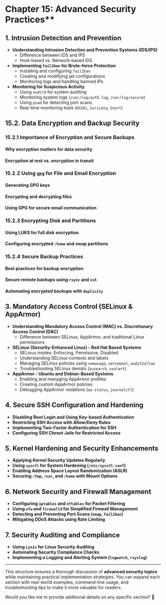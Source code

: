 # Chapter 15: Advanced Security Practices**  

## **1. Intrusion Detection and Prevention**  
   - **Understanding Intrusion Detection and Prevention Systems (IDS/IPS)**  
     - Difference between IDS and IPS  
     - Host-based vs. Network-based IDS  
   - **Implementing `fail2ban` for Brute-force Protection**  
     - Installing and configuring `fail2ban`  
     - Creating and modifying jail configurations  
     - Monitoring logs and handling banned IPs  
   - **Monitoring for Suspicious Activity**  
     - Using `auditd` for system auditing  
     - Monitoring system logs (`/var/log/auth.log`, `/var/log/secure`)  
     - Using `psad` for detecting port scans  
     - Real-time monitoring tools (`OSSEC`, `Suricata`, `Snort`)  

## 15.2. Data Encryption and Backup Security
### 15.2.1 Importance of Encryption and Secure Backups
#### Why encryption matters for data security  
#### Encryption at rest vs. encryption in transit  
### 15.2.2 Using `gpg` for File and Email Encryption
#### Generating GPG keys  
#### Encrypting and decrypting files  
#### Using GPG for secure email communication  
### 15.2.3 Encrypting Disk and Partitions
#### Using LUKS for full disk encryption  
#### Configuring encrypted `/home` and swap partitions  
### 15.2.4 Secure Backup Practices
#### Best practices for backup encryption  
#### Secure remote backups using `rsync` and `ssh`  
#### Automating encrypted backups with `duplicity`  

## **3. Mandatory Access Control (SELinux & AppArmor)**  
   - **Understanding Mandatory Access Control (MAC) vs. Discretionary Access Control (DAC)**  
     - Difference between SELinux, AppArmor, and traditional Linux permissions  
   - **SELinux (Security-Enhanced Linux) - Red Hat Based Systems**  
     - SELinux modes: Enforcing, Permissive, Disabled  
     - Understanding SELinux contexts and labels  
     - Managing SELinux policies using `semanage`, `setsebool`, `audit2allow`  
     - Troubleshooting SELinux denials (`ausearch`, `sealert`)  
   - **AppArmor - Ubuntu and Debian-Based Systems**  
     - Enabling and managing AppArmor profiles  
     - Creating custom AppArmor policies  
     - Debugging AppArmor violations (`aa-status`, `journalctl`)  

## **4. Secure SSH Configuration and Hardening**  
   - **Disabling Root Login and Using Key-based Authentication**  
   - **Restricting SSH Access with Allow/Deny Rules**  
   - **Implementing Two-Factor Authentication for SSH**  
   - **Configuring SSH Chroot Jails for Restricted Access**  

## **5. Kernel Hardening and Security Enhancements**  
   - **Applying Kernel Security Updates Regularly**  
   - **Using `sysctl` for System Hardening (`/etc/sysctl.conf`)**  
   - **Enabling Address Space Layout Randomization (ASLR)**  
   - **Securing `/tmp`, `/var`, and `/home` with Mount Options**  

## **6. Network Security and Firewall Management**  
   - **Configuring `iptables` and `nftables` for Packet Filtering**  
   - **Using `ufw` and `firewalld` for Simplified Firewall Management**  
   - **Detecting and Preventing Port Scans (`nmap`, `fail2ban`)**  
   - **Mitigating DDoS Attacks using Rate Limiting**  

## **7. Security Auditing and Compliance**  
   - **Using `Lynis` for Linux Security Auditing**  
   - **Automating Security Compliance Checks**  
   - **Implementing a Logging and Alerting System (`logwatch`, `rsyslog`)**  

---

This structure ensures a thorough discussion of **advanced security topics** while maintaining practical implementation strategies. You can expand each section with real-world examples, command-line usage, and troubleshooting tips to make it more valuable for readers.  

Would you like me to provide additional details on any specific section? 🚀